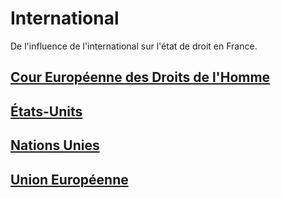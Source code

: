 # International

De l'influence de l'international sur l'état de droit en France. 

## [Cour Européenne des Droits de l'Homme](cedh.md)
## [États-Units](statedrl.md)
## [Nations Unies](onu.md)
## [Union Européenne](dgjust.md)



